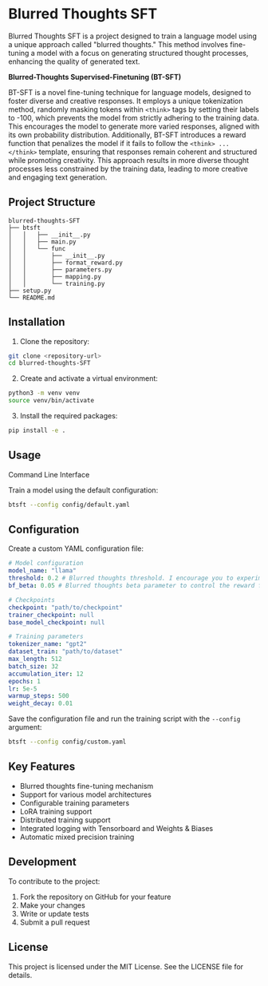 # Blurred Thoughts SFT

Blurred Thoughts SFT is a project designed to train a language model using a unique approach called "blurred thoughts." This method involves fine-tuning a model with a focus on generating structured thought processes, enhancing the quality of generated text.

**Blurred-Thoughts Supervised-Finetuning (BT-SFT)**

BT-SFT is a novel fine-tuning technique for language models, designed to foster diverse and creative responses. It employs a unique tokenization method, randomly masking tokens within `<think>` tags by setting their labels to -100, which prevents the model from strictly adhering to the training data. This encourages the model to generate more varied responses, aligned with its own probability distribution. Additionally, BT-SFT introduces a reward function that penalizes the model if it fails to follow the `<think> ... </think>` template, ensuring that responses remain coherent and structured while promoting creativity. This approach results in more diverse thought processes less constrained by the training data, leading to more creative and engaging text generation.

## Project Structure

```
blurred-thoughts-SFT
├── btsft
│   │   ├── __init__.py
│   │   ├── main.py
│   │   └── func
│   │       ├── __init__.py
│   │       ├── format_reward.py
│   │       ├── parameters.py
│   │       ├── mapping.py
│   │       └── training.py
├── setup.py
└── README.md
```

## Installation

1. Clone the repository:
```bash
git clone <repository-url>
cd blurred-thoughts-SFT
```

2. Create and activate a virtual environment:
```bash
python3 -m venv venv
source venv/bin/activate
```

3. Install the required packages:
```bash
pip install -e .
```
## Usage
Command Line Interface

Train a model using the default configuration:
```bash
btsft --config config/default.yaml
```
## Configuration
Create a custom YAML configuration file:

```yaml
# Model configuration
model_name: "llama"
threshold: 0.2 # Blurred thoughts threshold. I encourage you to experiment with this value to see how it affects the model's performance
bf_beta: 0.05 # Blurred thoughts beta parameter to control the reward function influence on the final loss. I encourage you to experiment with this value to see how it affects the model's performance

# Checkpoints
checkpoint: "path/to/checkpoint"
trainer_checkpoint: null
base_model_checkpoint: null

# Training parameters
tokenizer_name: "gpt2"
dataset_train: "path/to/dataset"
max_length: 512
batch_size: 32
accumulation_iter: 12
epochs: 1
lr: 5e-5
warmup_steps: 500
weight_decay: 0.01
```

Save the configuration file and run the training script with the `--config` argument:
```bash
btsft --config config/custom.yaml
```

## Key Features
- Blurred thoughts fine-tuning mechanism
- Support for various model architectures
- Configurable training parameters
- LoRA training support
- Distributed training support
- Integrated logging with Tensorboard and Weights & Biases
- Automatic mixed precision training

## Development
To contribute to the project:

1. Fork the repository on GitHub for your feature
2. Make your changes
3. Write or update tests
4. Submit a pull request

## License
This project is licensed under the MIT License. See the LICENSE file for details.